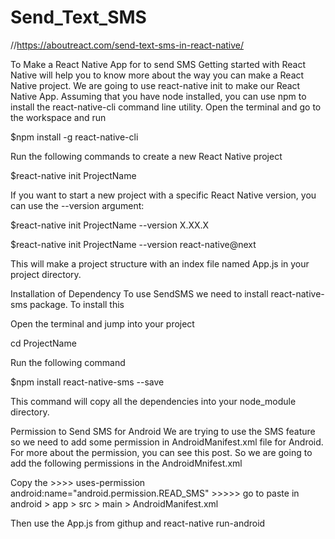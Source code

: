 # Send_Text_SMS
//https://aboutreact.com/send-text-sms-in-react-native/

To Make a React Native App for to send SMS
Getting started with React Native will help you to know more about the way you can make a React Native project. We are going to use react-native init to make our React Native App. Assuming that you have node installed, you can use npm to install the react-native-cli command line utility. Open the terminal and go to the workspace and run


$npm install -g react-native-cli

Run the following commands to create a new React Native project


$react-native init ProjectName

If you want to start a new project with a specific React Native version, you can use the --version argument:


$react-native init ProjectName --version X.XX.X

$react-native init ProjectName --version react-native@next

This will make a project structure with an index file named App.js in your project directory.

Installation of Dependency
To use SendSMS we need to install react-native-sms package. To install this

Open the terminal and jump into your project


cd ProjectName

Run the following command


$npm install react-native-sms --save

This command will copy all the dependencies into your node_module directory.


Permission to Send SMS for Android
We are trying to use the SMS feature so we need to add some permission in AndroidManifest.xml file for Android. For more about the permission, you can see this post.
So we are going to add the following permissions in the AndroidMnifest.xml

Copy the >>>> uses-permission android:name="android.permission.READ_SMS"  >>>>>   go to paste in   android > app > src > main > AndroidManifest.xml

Then use the App.js from githup and react-native run-android
